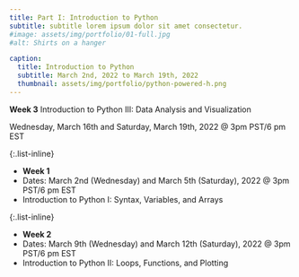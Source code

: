 ```yaml
---
title: Part I: Introduction to Python
subtitle: subtitle lorem ipsum dolor sit amet consectetur.
#image: assets/img/portfolio/01-full.jpg
#alt: Shirts on a hanger

caption:
  title: Introduction to Python
  subtitle: March 2nd, 2022 to March 19th, 2022
  thumbnail: assets/img/portfolio/python-powered-h.png
---
```

**Week 3**
Introduction to Python III: Data Analysis and Visualization

Wednesday, March 16th and Saturday, March 19th, 2022 @ 3pm PST/6 pm EST 

{:.list-inline}
- **Week 1**
- Dates: March 2nd (Wednesday) and March 5th (Saturday), 2022 @ 3pm PST/6 pm EST
- Introduction to Python I: Syntax, Variables, and Arrays


{:.list-inline}
- **Week 2**
- Dates: March 9th (Wednesday) and March 12th (Saturday), 2022 @ 3pm PST/6 pm EST
- Introduction to Python II: Loops, Functions, and Plotting
